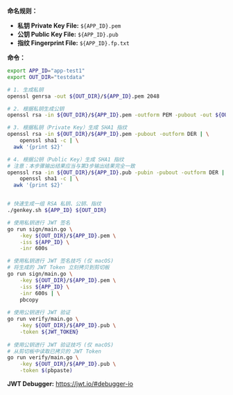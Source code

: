 **命名规则：**

- **私钥 Private Key File:** `${APP_ID}.pem`
- **公钥 Public Key File:** `${APP_ID}.pub`
- **指纹 Fingerprint File:** `${APP_ID}.fp.txt`

**命令：**

```sh
export APP_ID="app-test1"
export OUT_DIR="testdata"

# 1. 生成私钥
openssl genrsa -out ${OUT_DIR}/${APP_ID}.pem 2048

# 2. 根据私钥生成公钥
openssl rsa -in ${OUT_DIR}/${APP_ID}.pem -outform PEM -pubout -out ${OUT_DIR}/${APP_ID}.pub

# 3. 根据私钥（Private Key）生成 SHA1 指纹
openssl rsa -in ${OUT_DIR}/${APP_ID}.pem -pubout -outform DER | \
	openssl sha1 -c | \
  awk '{print $2}'

# 4. 根据公钥（Public Key）生成 SHA1 指纹
# 注意：本步骤输出结果应当与第3步输出结果完全一致
openssl rsa -in ${OUT_DIR}/${APP_ID}.pub -pubin -pubout -outform DER | \
	openssl sha1 -c | \
  awk '{print $2}'


# 快速生成一组 RSA 私钥、公钥、指纹
./genkey.sh ${APP_ID} ${OUT_DIR}

# 使用私钥进行 JWT 签名
go run sign/main.go \
	-key ${OUT_DIR}/${APP_ID}.pem \
	-iss ${APP_ID} \
	-inr 600s

# 使用私钥进行 JWT 签名技巧 (仅 macOS)
# 将生成的 JWT Token 立刻拷贝到剪切板
go run sign/main.go \
	-key ${OUT_DIR}/${APP_ID}.pem \
	-iss ${APP_ID} \
	-inr 600s | \
	pbcopy
	
# 使用公钥进行 JWT 验证
go run verify/main.go \
	-key ${OUT_DIR}/${APP_ID}.pub \
	-token ${JWT_TOKEN}
	
# 使用公钥进行 JWT 验证技巧 (仅 macOS)
# 从剪切板中读取已拷贝的 JWT Token
go run verify/main.go \
	-key ${OUT_DIR}/${APP_ID}.pub \
	-token $(pbpaste)
```

**JWT Debugger:** https://jwt.io/#debugger-io